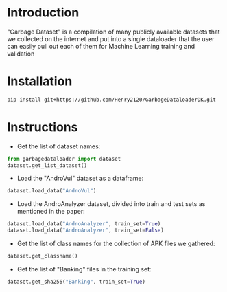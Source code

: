 # Introduction
"Garbage Dataset" is a compilation of many publicly available datasets that we collected on the internet and put into a single dataloader that the user can easily pull out each of them for Machine Learning training and validation

# Installation
```sh
pip install git+https://github.com/Henry2120/GarbageDataloaderDK.git
```

# Instructions

- Get the list of dataset names:
```python
from garbagedataloader import dataset
dataset.get_list_dataset()
```

- Load the "AndroVul" dataset as a dataframe:
```python
dataset.load_data("AndroVul")
```

- Load the AndroAnalyzer dataset, divided into train and test sets as mentioned in the paper:
```python
dataset.load_data("AndroAnalyzer", train_set=True)
dataset.load_data("AndroAnalyzer", train_set=False)
```

- Get the list of class names for the collection of APK files we gathered:
```python
dataset.get_classname()
```

- Get the list of "Banking" files in the training set:
```python
dataset.get_sha256("Banking", train_set=True)
```
